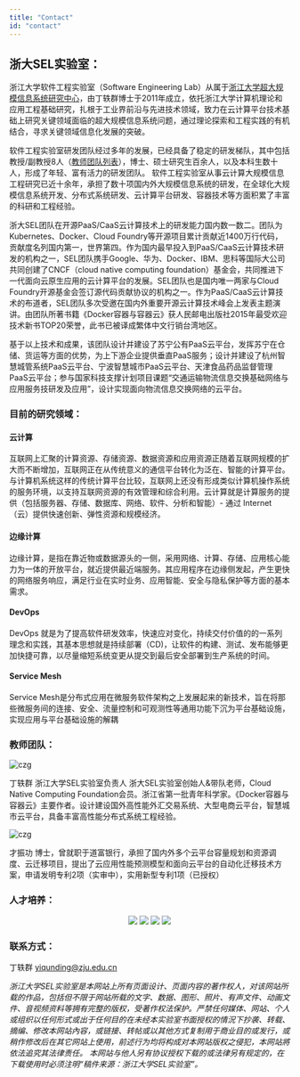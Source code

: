 ```yaml
---
title: "Contact"
id: "contact"
---
```


## 浙大SEL实验室：

浙江大学软件工程实验室（Software Engineering Lab）从属于[浙江大学超大规模信息系统研究中心](http://www.vlis.zju.edu.cn/ "浙江大学超大规模信息系统研究中心")，由丁轶群博士于2011年成立，依托浙江大学计算机理论和应用工程基础研究，扎根于工业界前沿与先进技术领域，致力在云计算平台技术基础上研究关键领域面临的超大规模信息系统问题，通过理论探索和工程实践的有机结合，寻求关键领域信息化发展的突破。 

软件工程实验室研发团队经过多年的发展，已经具备了稳定的研发梯队，其中包括教授/副教授8人（[教师团队列表](http://www.vlis.zju.edu.cn/members.html  "教师团队列表")），博士、硕士研究生百余人，以及本科生数十人，形成了年轻、富有活力的研发团队。 软件工程实验室从事云计算大规模信息工程研究已近十余年，承担了数十项国内外大规模信息系统的研发，在全球化大规模信息系统开发、分布式系统研发、云计算平台研发、容器技术等方面积累了丰富的科研和工程经验。 

浙大SEL团队在开源PaaS/CaaS云计算技术上的研发能力国内数一数二。团队为Kubernetes、Docker、Cloud Foundry等开源项目累计贡献近1400万行代码，贡献度名列国内第一，世界第四。作为国内最早投入到PaaS/CaaS云计算技术研发的机构之一，SEL团队携手Google、华为、Docker、IBM、思科等国际大公司共同创建了CNCF（cloud native computing foundation）基金会，共同推进下一代面向云原生应用的云计算平台的发展。SEL团队也是国内唯一两家与Cloud Foundry开源基金会签订源代码贡献协议的机构之一。作为PaaS/CaaS云计算技术的布道者，SEL团队多次受邀在国内外重要开源云计算技术峰会上发表主题演讲。由团队所著书籍《Docker容器与容器云》获人民邮电出版社2015年最受欢迎技术新书TOP20荣誉，此书已被译成繁体中文行销台湾地区。

基于以上技术和成果，该团队设计并建设了苏宁公有PaaS云平台，发挥苏宁在仓储、货运等方面的优势，为上下游企业提供垂直PaaS服务；设计并建设了杭州智慧城管系统PaaS云平台、宁波智慧城市PaaS云平台、天津食品药品监督管理PaaS云平台；参与国家科技支撑计划项目课题“交通运输物流信息交换基础网络与应用服务技研发及应用”，设计实现面向物流信息交换网络的云平台。 



### 目前的研究领域：

#### 云计算

互联网上汇聚的计算资源、存储资源、数据资源和应用资源正随着互联网规模的扩大而不断增加，互联网正在从传统意义的通信平台转化为泛在、智能的计算平台。与计算机系统这样的传统计算平台比较，互联网上还没有形成类似计算机操作系统的服务环境，以支持互联网资源的有效管理和综合利用。云计算就是计算服务的提供（包括服务器、存储、数据库、网络、软件、分析和智能）- 通过 Internet（云）提供快速创新、弹性资源和规模经济。

#### 边缘计算

边缘计算，是指在靠近物或数据源头的一侧，采用网络、计算、存储、应用核心能力为一体的开放平台，就近提供最近端服务。其应用程序在边缘侧发起，产生更快的网络服务响应，满足行业在实时业务、应用智能、安全与隐私保护等方面的基本需求。

#### DevOps

DevOps 就是为了提高软件研发效率，快速应对变化，持续交付价值的的一系列理念和实践，其基本思想就是持续部署（CD)，让软件的构建、测试、发布能够更加快捷可靠，以尽量缩短系统变更从提交到最后安全部署到生产系统的时间。

#### Service Mesh 

Service Mesh是分布式应用在微服务软件架构之上发展起来的新技术，旨在将那些微服务间的连接、安全、流量控制和可观测性等通用功能下沉为平台基础设施，实现应用与平台基础设施的解耦



### 教师团队： 

 ![czg](https://res.cloudinary.com/rachel725/image/upload/v1605691626/sel/person1_zrntqt.png)

丁轶群 浙江大学SEL实验室负责人 浙大SEL实验室创始人&带队老师，Cloud Native Computing Foundation会员。浙江省第一批青年科学家。《Docker容器与容器云》主要作者。设计建设国外高性能外汇交易系统、大型电商云平台，智慧城市云平台，具备丰富高性能分布式系统工程经验。 

 ![czg](https://res.cloudinary.com/rachel725/image/upload/v1605691699/sel/person2_bfdfpv.png)

才振功 博士，曾就职于道富银行，承担了国内外多个云平台容量规划和资源调度、云迁移项目，提出了云应用性能预测模型和面向云平台的自动化迁移技术方案，申请发明专利2项（实审中），实用新型专利1项（已授权） 



### 人才培养：





<center> 
  <figure> 
  <img src="https://res.cloudinary.com/rachel725/image/upload/v1605691699/sel/person2_bfdfpv.png" /> 
  <img src="https://res.cloudinary.com/rachel725/image/upload/v1605691699/sel/person2_bfdfpv.png" /> 
  <img src="https://res.cloudinary.com/rachel725/image/upload/v1605691699/sel/person2_bfdfpv.png" /> 
  <img src="https://res.cloudinary.com/rachel725/image/upload/v1605691699/sel/person2_bfdfpv.png" /> 
  </figure> 
</center>




 






### 联系方式：

丁轶群 yiqunding@zju.edu.cn 



*浙江大学SEL实验室是本网站上所有页面设计、页面内容的著作权人，对该网站所载的作品，包括但不限于网站所载的文字、数据、图形、照片、有声文件、动画文件、音视频资料等拥有完整的版权，受著作权法保护。严禁任何媒体、网站、个人或组织以任何形式或出于任何目的在未经本实验室书面授权的情況下抄袭、转载、摘编、修改本网站內容，或链接、转帖或以其他方式复制用于商业目的或发行，或稍作修改后在其它网站上使用，前述行为均将构成对本网站版权之侵犯，本网站將依法追究其法律责任。*
*本网站与他人另有协议授权下载的或法律另有规定的，在下载使用时必须注明“稿件来源：浙江大学SEL实验室”。*


